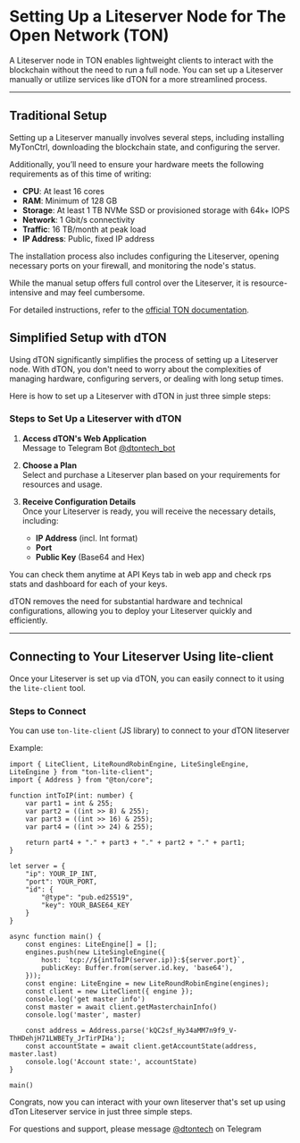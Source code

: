 # Setting Up a Liteserver Node for The Open Network (TON)

A Liteserver node in TON enables lightweight clients to interact with the blockchain without the need to run a full node. You can set up a Liteserver manually or utilize services like dTON for a more streamlined process.

---

## Traditional Setup

Setting up a Liteserver manually involves several steps, including installing MyTonCtrl, downloading the blockchain state, and configuring the server.

Additionally, you’ll need to ensure your hardware meets the following requirements as of this time of writing:

- **CPU**: At least 16 cores
- **RAM**: Minimum of 128 GB
- **Storage**: At least 1 TB NVMe SSD or provisioned storage with 64k+ IOPS
- **Network**: 1 Gbit/s connectivity
- **Traffic**: 16 TB/month at peak load
- **IP Address**: Public, fixed IP address

The installation process also includes configuring the Liteserver, opening necessary ports on your firewall, and monitoring the node's status.

While the manual setup offers full control over the Liteserver, it is resource-intensive and may feel cumbersome.

For detailed instructions, refer to the [official TON documentation](https://docs.ton.org/v3/guidelines/nodes/running-nodes/liteserver-node).

## Simplified Setup with dTON

Using dTON significantly simplifies the process of setting up a Liteserver node. With dTON, you don't need to worry about the complexities of managing hardware, configuring servers, or dealing with long setup times.

Here is how to set up a Liteserver with dTON in just three simple steps:

### Steps to Set Up a Liteserver with dTON

1. **Access dTON's Web Application**  
   Message to Telegram Bot [@dtontech_bot](https://t.me/dtontech_bot)

2. **Choose a Plan**  
   Select and purchase a Liteserver plan based on your requirements for resources and usage.

3. **Receive Configuration Details**  
   Once your Liteserver is ready, you will receive the necessary details, including:
   - **IP Address** (incl. Int format)
   - **Port**
   - **Public Key** (Base64 and Hex)

You can check them anytime at API Keys tab in web app and check rps stats and dashboard for each of your keys.

dTON removes the need for substantial hardware and technical configurations, allowing you to deploy your Liteserver quickly and efficiently.

---

## Connecting to Your Liteserver Using lite-client

Once your Liteserver is set up via dTON, you can easily connect to it using the `lite-client` tool.

### Steps to Connect

You can use `ton-lite-client` (JS library) to connect to your dTON liteserver

Example:
```
import { LiteClient, LiteRoundRobinEngine, LiteSingleEngine, LiteEngine } from "ton-lite-client";
import { Address } from "@ton/core";

function intToIP(int: number) {
    var part1 = int & 255;
    var part2 = ((int >> 8) & 255);
    var part3 = ((int >> 16) & 255);
    var part4 = ((int >> 24) & 255);

    return part4 + "." + part3 + "." + part2 + "." + part1;
}

let server = {
    "ip": YOUR_IP_INT,
    "port": YOUR_PORT,
    "id": {
        "@type": "pub.ed25519",
        "key": YOUR_BASE64_KEY
    }
}

async function main() {
    const engines: LiteEngine[] = [];
    engines.push(new LiteSingleEngine({
        host: `tcp://${intToIP(server.ip)}:${server.port}`,
        publicKey: Buffer.from(server.id.key, 'base64'),
    }));
    const engine: LiteEngine = new LiteRoundRobinEngine(engines);
    const client = new LiteClient({ engine });
    console.log('get master info')
    const master = await client.getMasterchainInfo()
    console.log('master', master)

    const address = Address.parse('kQC2sf_Hy34aMM7n9f9_V-ThHDehjH71LWBETy_JrTirPIHa');
    const accountState = await client.getAccountState(address, master.last)
    console.log('Account state:', accountState)
}

main()
```

Congrats, now you can interact with your own liteserver that's set up using dTon Liteserver service in just three simple steps.

For questions and support, please message [@dtontech](https://t.me/dtontech) on Telegram